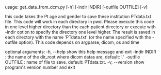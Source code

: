 usage: get_data_from_dcm.py [-h] [-indir INDIR] [-outfile OUTFILE] [-v]

this code takes the Pt age and gender to save these institution PTdata.txt
file. This code will work in each directory in pwd. Please execute this code
in one level higher directory than the each patient directory or execute with
-indir option to specify the directory one level higher. The result is saved
in each directory with the name 'PTdata.txt' (or the name specified with the -
outfile option). This code depends on argparse, dicom, os and time

optional arguments:
  -h, --help        show this help message and exit
  -indir INDIR      : the name of the dir_root where dicom datas are, default:
                    '.'
  -outfile OUTFILE  : name of file to save. default: PTdata.txt.
  -v, --version     show program's version number and exit

